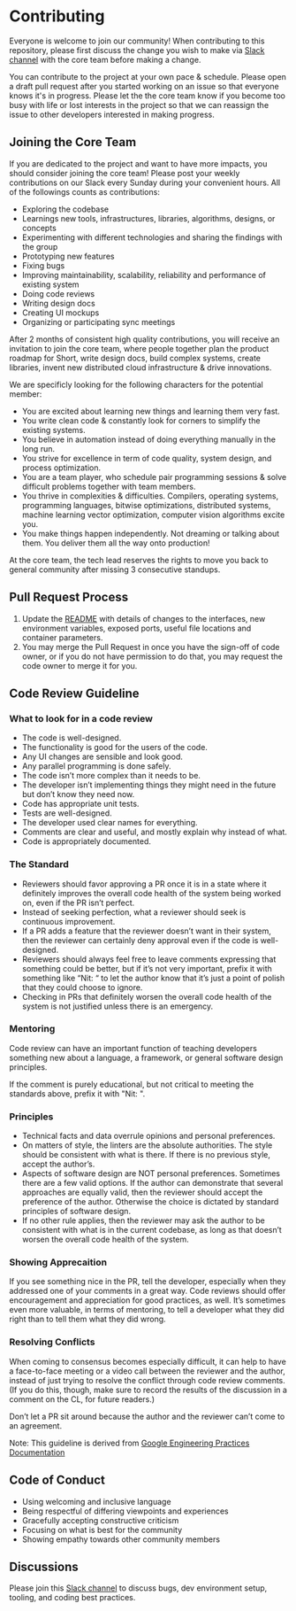 # Contributing
Everyone is welcome to join our community! When contributing to this repository, please first discuss the change you wish
to make via [Slack channel](https://short-d.com/r/slack) with the core team before making a change.

You can contribute to the project at your own pace & schedule. Please open a draft pull request after you started working 
on an issue so that everyone knows it's in progress. Please let the the core team know if you become too busy with life or lost 
interests in the project so that we can reassign the issue to other developers interested in making progress.

## Joining the Core Team
If you are dedicated to the project and want to have more impacts, you should consider joining the core team!
Please post your weekly contributions on our Slack every Sunday during your convenient hours. All of the followings counts as contributions: 

- Exploring the codebase
- Learnings new tools, infrastructures, libraries, algorithms, designs, or concepts
- Experimenting with different technologies and sharing the findings with the group
- Prototyping new features
- Fixing bugs
- Improving maintainability, scalability, reliability and performance of existing system
- Doing code reviews
- Writing design docs
- Creating UI mockups
- Organizing or participating sync meetings

After 2 months of consistent high quality contributions, you will receive an invitation to join the core team, 
where people together plan the product roadmap for Short, write design docs, build complex systems, create libraries, invent 
new distributed cloud infrastructure & drive innovations.

We are specificly looking for the following characters for the potential member:

- You are excited about learning new things and learning them very fast.
- You write clean code & constantly look for corners to simplify the existing systems.
- You believe in automation instead of doing everything manually in the long run.
- You strive for excellence in term of code quality, system design, and process optimization.
- You are a team player, who schedule pair programming sessions & solve difficult problems together with team members.
- You thrive in complexities & difficulties. Compilers, operating systems, programming languages, bitwise optimizations, 
distributed systems, machine learning vector optimization, computer vision algorithms excite you.
- You make things happen independently. Not dreaming or talking about them. You deliver them all the way onto production!

At the core team, the tech lead reserves the rights to move you back to general community after missing 3 consecutive standups.

## Pull Request Process

1. Update the [README](README.md) with details of changes to the interfaces,
   new environment variables, exposed ports, useful file locations and container
   parameters.
1. You may merge the Pull Request in once you have the sign-off of code owner,
   or if you do not have permission to do that, you may request the code owner
   to merge it for you.

## Code Review Guideline

### What to look for in a code review

- The code is well-designed.
- The functionality is good for the users of the code.
- Any UI changes are sensible and look good.
- Any parallel programming is done safely.
- The code isn’t more complex than it needs to be.
- The developer isn’t implementing things they might need in the future but don’t
  know they need now.
- Code has appropriate unit tests.
- Tests are well-designed.
- The developer used clear names for everything.
- Comments are clear and useful, and mostly explain why instead of what.
- Code is appropriately documented.

### The Standard

- Reviewers should favor approving a PR once it is in a state where it definitely
  improves the overall code health of the system being worked on, even if the PR
  isn’t perfect.
- Instead of seeking perfection, what a reviewer should seek is continuous
  improvement.
- If a PR adds a feature that the reviewer doesn’t want in their system, then the
  reviewer can certainly deny approval even if the code is well-designed.
- Reviewers should always feel free to leave comments expressing that something
  could be better, but if it’s not very important, prefix it with something like
  “Nit: “ to let the author know that it’s just a point of polish that they could
  choose to ignore.
- Checking in PRs that definitely worsen the overall code health of the system is
  not justified unless there is an emergency.

### Mentoring

Code review can have an important function of teaching developers something new
about a language, a framework, or general software design principles.

If the comment is purely educational, but not critical to meeting the standards
above, prefix it with "Nit: ".

### Principles

- Technical facts and data overrule opinions and personal preferences.
- On matters of style, the linters are the absolute authorities. The style should
  be consistent with what is there. If there is no previous style, accept the
  author’s.
- Aspects of software design are NOT personal preferences. Sometimes there are a
  few valid options. If the author can demonstrate that several approaches are
  equally valid, then the reviewer should accept the preference of the author.
  Otherwise the choice is dictated by standard principles of software design.
- If no other rule applies, then the reviewer may ask the author to be consistent
  with what is in the current codebase, as long as that doesn’t worsen the overall
  code health of the system.

### Showing Apprecaition

If you see something nice in the PR, tell the developer, especially when they
addressed one of your comments in a great way. Code reviews should offer
encouragement and appreciation for good practices, as well. It’s sometimes even
more valuable, in terms of mentoring, to tell a developer what they did right
than to tell them what they did wrong.

### Resolving Conflicts

When coming to consensus becomes especially difficult, it can help to have a
face-to-face meeting or a video call between the reviewer and the author, instead
of just trying to resolve the conflict through code review comments. (If you do
this, though, make sure to record the results of the discussion in a comment on
the CL, for future readers.)

Don’t let a PR sit around because the author and the reviewer can’t come to an
agreement.

Note: This guideline is derived from [Google Engineering Practices Documentation](https://github.com/google/eng-practices)

## Code of Conduct

- Using welcoming and inclusive language
- Being respectful of differing viewpoints and experiences
- Gracefully accepting constructive criticism
- Focusing on what is best for the community
- Showing empathy towards other community members

## Discussions

Please join this [Slack channel](https://short-d.com/r/slack) to
discuss bugs, dev environment setup, tooling, and coding best practices.
